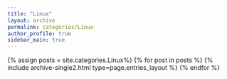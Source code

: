 ```yaml
---
title: "Linux"
layout: archive
permalink: categories/Linux
author_profile: true
sidebar_main: true
---
```



{% assign posts = site.categories.Linux%} 
{% for post in posts %} {% include archive-single2.html type=page.entries_layout %} {% endfor %}
